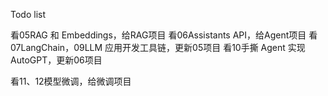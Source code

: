 Todo list

看05RAG 和 Embeddings，给RAG项目
看06Assistants API，给Agent项目
看07LangChain，09LLM 应用开发工具链，更新05项目
看10手撕 Agent 实现 AutoGPT，更新06项目

看11、12模型微调，给微调项目
